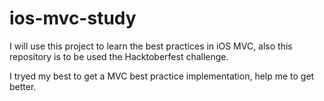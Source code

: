 # ios-mvc-study
I will use this project to learn the best practices in iOS MVC, also this repository is to be used the Hacktoberfest challenge.

I tryed my best to get a MVC best practice implementation, help me to get better.